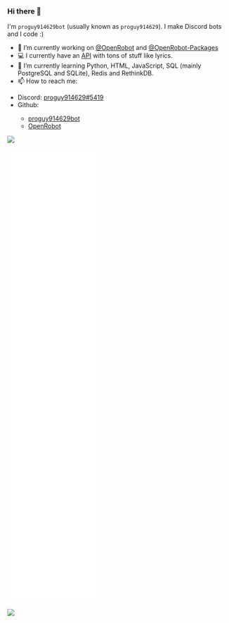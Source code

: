 ### Hi there 👋

I'm `proguy914629bot` (usually known as `proguy914629`). I make Discord bots and I code :)

- 🔭 I’m currently working on <a href="https://github.openrobot.xyz/">@OpenRobot</a> and <a href="https://github.openrobot.xyz/Packages">@OpenRobot-Packages</a>
- 💻 I currently have an <a href="https://api.openrobot.xyz">API</a> with tons of stuff like lyrics.
- 🌱 I’m currently learning Python, HTML, JavaScript, SQL (mainly PostgreSQL and SQLite), Redis and RethinkDB.
- 📫 How to reach me:
<ul>
    <li>Discord: <a href="https://discord.com/users/699839134709317642">proguy914629#5419</a></li>
    <li>Github:</li>
    <ul>
        <li><a href="https://github.com/proguy914629bot">proguy914629bot</a></li>
        <li><a href="https://github.com/OpenRobot">OpenRobot</a></li>
    </ul>
</ul>

![](https://github-readme-stats.vercel.app/api?username=proguy914629bot&show_icons=true&theme=tokyonight)

![](https://github.com/proguy914629bot/proguy914629bot/blob/main/github-metrics.svg)

![](https://activity-graph.herokuapp.com/graph?username=proguy914629bot&bg_color=0D1116&color=38B6FF&line=38B6FF&point=FFFFFF&hide_border=true)
